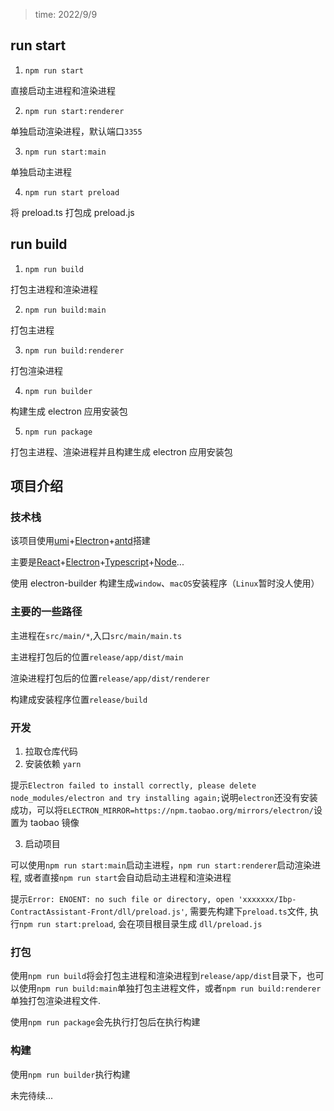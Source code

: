 > time: 2022/9/9

## run start

1. `npm run start`

直接启动主进程和渲染进程

2. `npm run start:renderer`

单独启动渲染进程，默认端口`3355`

3. `npm run start:main`

单独启动主进程

4. `npm run start preload`

将 preload.ts 打包成 preload.js

## run build

1. `npm run build`

打包主进程和渲染进程

2. `npm run build:main`

打包主进程

3. `npm run build:renderer`

打包渲染进程

4. `npm run builder`

构建生成 electron 应用安装包

5. `npm run package`

打包主进程、渲染进程并且构建生成 electron 应用安装包

## 项目介绍

### 技术栈

该项目使用[umi](https://umijs.org/)+[Electron](https://www.electronjs.org/)+[antd](https://ant.design/index-cn)搭建

主要是[React](https://react.docschina.org/)+[Electron](https://www.electronjs.org/)+[Typescript](https://www.typescriptlang.org/)+[Node](https://nodejs.org/en/)...

使用 electron-builder 构建生成`window`、`macOS`安装程序（`Linux`暂时没人使用）

### 主要的一些路径

主进程在`src/main/*`,入口`src/main/main.ts`

主进程打包后的位置`release/app/dist/main`

渲染进程打包后的位置`release/app/dist/renderer`

构建成安装程序位置`release/build`

### 开发

1. 拉取仓库代码
2. 安装依赖 `yarn`

提示`Electron failed to install correctly, please delete node_modules/electron and try installing again;`说明`electron`还没有安装成功，可以将`ELECTRON_MIRROR=https://npm.taobao.org/mirrors/electron/`设置为 taobao 镜像

3. 启动项目

可以使用`npm run start:main`启动主进程，`npm run start:renderer`启动渲染进程, 或者直接`npm run start`会自动启动主进程和渲染进程

提示`Error: ENOENT: no such file or directory, open 'xxxxxxx/Ibp-ContractAssistant-Front/dll/preload.js'`, 需要先构建下`preload.ts`文件, 执行`npm run start:preload`, 会在项目根目录生成 `dll/preload.js`

### 打包

使用`npm run build`将会打包主进程和渲染进程到`release/app/dist`目录下，也可以使用`npm run build:main`单独打包主进程文件，或者`npm run build:renderer`单独打包渲染进程文件.

使用`npm run package`会先执行打包后在执行构建

### 构建

使用`npm run builder`执行构建

未完待续...
